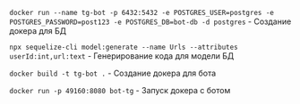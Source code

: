 ```docker run --name tg-bot -p 6432:5432 -e POSTGRES_USER=postgres -e POSTGRES_PASSWORD=post123 -e POSTGRES_DB=bot-db -d postgres``` -
Создание докера для БД

```npx sequelize-cli model:generate --name Urls --attributes userId:int,url:text``` - 
Генерирование кода для модели БД

```docker build -t tg-bot .``` - Создание докера для бота

```docker run -p 49160:8080 bot-tg``` - Запуск докера с ботом

